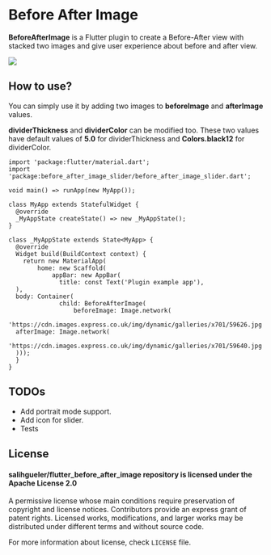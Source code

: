 #  Before After Image

**BeforeAfterImage** is a Flutter plugin to create a Before-After view with stacked two images and give user experience about before and after view.

![](https://github.com/salihgueler/flutter_before_after_image/blob/master/resource/preview.gif)

## How to use?

You can simply use it by adding two images to **beforeImage** and **afterImage** values.

**dividerThickness** and **dividerColor** can be modified too. These two values have default values of **5.0** for dividerThickness and **Colors.black12** for dividerColor.

```
import 'package:flutter/material.dart';
import 'package:before_after_image_slider/before_after_image_slider.dart';

void main() => runApp(new MyApp());

class MyApp extends StatefulWidget {
  @override
  _MyAppState createState() => new _MyAppState();
}

class _MyAppState extends State<MyApp> {
  @override
  Widget build(BuildContext context) {
    return new MaterialApp(
        home: new Scaffold(
            appBar: new AppBar(
              title: const Text('Plugin example app'),
  ),
  body: Container(
              child: BeforeAfterImage(
                  beforeImage: Image.network(
                      'https://cdn.images.express.co.uk/img/dynamic/galleries/x701/59626.jpg'),
  afterImage: Image.network(
                      'https://cdn.images.express.co.uk/img/dynamic/galleries/x701/59640.jpg')),
  )));
  }
}
```

## TODOs
- Add portrait mode support.
- Add icon for slider.
- Tests

## License

#### salihgueler/flutter_before_after_image repository is licensed under the Apache License 2.0

A permissive license whose main conditions require preservation of copyright and license notices. Contributors provide an express grant of patent rights. Licensed works, modifications, and larger works may be distributed under different terms and without source code.

For more information about license, check  `LICENSE`  file.

